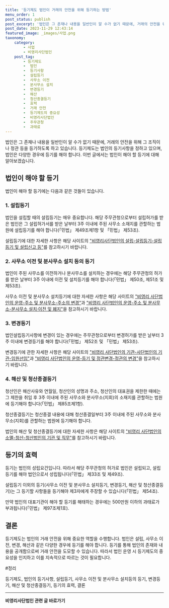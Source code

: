 ```yaml
---
title: '등기제도 법인이 거래의 안전을 위해 등기하는 방법'
menu_order: 1
post_status: publish
post_excerpt: '법인은 그 존재나 내용을 일반인이 알 수가 없기 때문에, 거래의 안전을 위해 그 조직이나 정관 등을 등기하도록 하고 있습니다. 등기제도는 법인의 등기사항을 정하고 있으며, 법인은 다양한 경우에 등기를 해야 합니다. 이번 글에서는 법인이 해야 할 등기에 대해 알아보겠습니다.'
post_date: 2023-11-29 12:43:14
featured_image: _images/사업.png
taxonomy:
    category:
        - 사업
        - 비영리사단법인
    post_tag:
        - 등기제도
        -  법인
        -  등기사항
        -  설립등기
        -  사무소 이전
        -  분사무소 설치
        -  변경등기
        -  해산
        -  청산종결등기
        -  효력
        -  거래 안전
        -  등기제도의 중요성
        -  비영리사단법인
        -  주무관청
        -  과태료
---
```



법인은 그 존재나 내용을 일반인이 알 수가 없기 때문에, 거래의 안전을 위해 그 조직이나 정관 등을 등기하도록 하고 있습니다. 등기제도는 법인의 등기사항을 정하고 있으며, 법인은 다양한 경우에 등기를 해야 합니다. 이번 글에서는 법인이 해야 할 등기에 대해 알아보겠습니다.

## 법인이 해야 할 등기

법인이 해야 할 등기에는 다음과 같은 것들이 있습니다.

### 1. 설립등기

법인을 설립할 때의 설립등기는 매우 중요합니다. 해당 주무관청으로부터 설립허가를 받은 법인은 그 설립허가서를 받은 날부터 3주 이내에 주된 사무소 소재지를 관할하는 법원에 설립등기를 해야 합니다(「민법」 제49조제1항 및 「민법」 제53조).

설립등기에 대한 자세한 사항은 해당 사이트의 ["비영리사단법인의 설립-설립등기-설립등기 및 설립신고 등"](https://www.law.go.kr/LSWADMI100InfoR.do?stupInfoId=LSWADMI10000921&ancYd=)를 참고하시기 바랍니다.

### 2. 사무소 이전 및 분사무소 설치 등의 등기

법인이 주된 사무소를 이전하거나 분사무소를 설치하는 경우에는 해당 주무관청의 허가를 받은 날부터 3주 이내에 이전 및 설치등기를 해야 합니다(「민법」 제50조, 제51조 및 제53조).

사무소 이전 및 분사무소 설치등기에 대한 자세한 사항은 해당 사이트의 ["비영리 사단법인의 운영-주소 및 분사무소-주소의 변경"](https://www.law.go.kr/LSWADMI100InfoR.do?stupInfoId=LSWADMI10000928&ancYd=)과 ["비영리 사단법인의 운영-주소 및 분사무소-분사무소 설치·이전 및 폐지"](https://www.law.go.kr/LSWADMI100InfoR.do?stupInfoId=LSWADMI10000931&ancYd=)을 참고하시기 바랍니다.

### 3. 변경등기

법인설립등기사항에 변경이 있는 경우에는 주무관청으로부터 변경허가를 받은 날부터 3주 이내에 변경등기를 해야 합니다(「민법」 제52조 및 「민법」 제53조).

변경등기에 관한 자세한 사항은 해당 사이트의 ["비영리 사단법인의 기관-사단법인의 기관-임원선임"](https://www.law.go.kr/LSWADMI100InfoR.do?stupInfoId=LSWADMI10000985&ancYd=)과 ["비영리 사단법인의 운영-등기 및 정관변경-정관의 변경"](https://www.law.go.kr/LSWADMI100InfoR.do?stupInfoId=LSWADMI10000945&ancYd=)을 참고하시기 바랍니다.

### 4. 해산 및 청산종결등기

청산인은 해산사유와 연월일, 청산인의 성명과 주소, 청산인의 대표권을 제한한 때에는 그 제한을 취임 후 3주 이내에 주된 사무소와 분사무소(지회)의 소재지를 관할하는 법원에 등기해야 합니다(「민법」 제85조제1항).

청산종결등기는 청산종결 내용에 대해 청산종결일부터 3주 이내에 주된 사무소와 분사무소(지회)를 관할하는 법원에 등기해야 합니다.

법인의 해산 및 청산종결등기에 대한 자세한 사항은 해당 사이트의 ["비영리 사단법인의 소멸-청산-청산법인의 기관 및 직무"](https://www.law.go.kr/LSWADMI100InfoR.do?stupInfoId=LSWADMI10000973&ancYd=)를 참고하시기 바랍니다.

## 등기의 효력

등기는 법인의 성립요건입니다. 따라서 해당 주무관청의 허가로 법인은 설립되고, 설립등기를 해야 법인으로서 성립됩니다(「민법」 제33조 및 제49조).

설립등기 이외의 등기(사무소 이전 및 분사무소 설치등기, 변경등기, 해산 및 청산종결등기)는 그 등기할 사항들을 등기해야 제3자에게 주장할 수 있습니다(「민법」 제54조).

만약 법인의 대표기관이 해야 할 등기를 해태하는 경우에는 500만원 이하의 과태료가 부과됩니다(「민법」 제97조제1호).

## 결론

등기제도는 법인의 거래 안전을 위해 중요한 역할을 수행합니다. 법인은 설립, 사무소 이전, 변경, 해산과 같은 다양한 경우에 등기를 해야 합니다. 등기를 통해 법인의 존재와 내용을 공개함으로써 거래 안전을 도모할 수 있습니다. 따라서 법인 운영 시 등기제도의 중요성을 인지하고 이를 지속적으로 따르는 것이 필요합니다.

#정리

등기제도, 법인의 등기사항, 설립등기, 사무소 이전 및 분사무소 설치등의 등기, 변경등기, 해산 및 청산종결등기, 등기의 효력, 결론
<!-- wp:separator -->
<hr class="wp-block-separator has-alpha-channel-opacity"/>
<!-- /wp:separator -->

<!-- wp:group {"backgroundColor":"base","layout":{"type":"constrained"}} -->
<div class="wp-block-group has-base-background-color has-background"><!-- wp:paragraph {"align":"center","fontSize":"medium"} -->
<p class="has-text-align-center has-large-font-size"><strong>비영리사단법인 관련 글 바로가기</strong></p>
<!-- /wp:paragraph -->


<!-- wp:latest-posts
{"categories":[{"id":27276,"count":19,"description":"","link":"https://uknowlaw.com/category/%eb%b9%84%ec%98%81%eb%a6%ac%ec%82%ac%eb%8b%a8%eb%b2%95%ec%9d%b8/","name":"비영리사단법인","slug":"비영리사단법인","taxonomy":"category","parent":0,"meta":[],"_links":{"self":[{"href":"https://uknowlaw.com/wp-json/wp/v2/categories/27276"}],"collection":[{"href":"https://uknowlaw.com/wp-json/wp/v2/categories"}],"about":[{"href":"https://uknowlaw.com/wp-json/wp/v2/taxonomies/category"}],"wp:post_type":[{"href":"https://uknowlaw.com/wp-json/wp/v2/posts?categories=27276"}],"curies":[{"name":"wp","href":"https://api.w.org/{rel}","templated":true}]}}],"postsToShow":100,"excerptLength":28,"postLayout":"grid","columns":2,"featuredImageAlign":"left","featuredImageSizeSlug":"large","fontSize":"small"} /--></div>
<!-- /wp:group -->